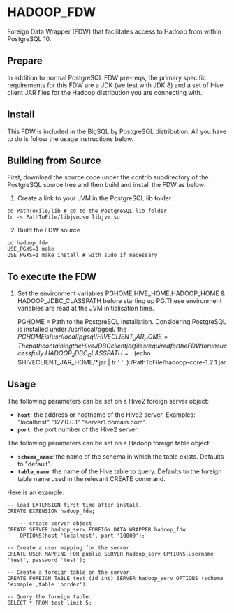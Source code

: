 HADOOP_FDW
==========

Foreign Data Wrapper (FDW) that facilitates access to Hadoop from within PostgreSQL 10.

## Prepare

In addition to normal PostgreSQL FDW pre-reqs, the primary specific
requirements for this FDW are a JDK (we test with JDK 8) and a set of
Hive client JAR files for the Hadoop distribution you are connecting
with.

## Install

This FDW is included in the BigSQL by PostgreSQL distribution.  All you
have to do is follow the usage instructions below.

## Building from Source

First, download the source code under the contrib subdirectory of the
PostgreSQL source tree and then build and install the FDW as below:

1) Create a link to your JVM in the PostgreSQL lib folder

```
cd PathToFile/lib # cd to the PostgreSQL lib folder
ln -s PathToFile/libjvm.so libjvm.so
```

2) Build the FDW source

```
cd hadoop_fdw
USE_PGXS=1 make
USE_PGXS=1 make install # with sudo if necessary
```

## To execute the FDW

1) Set the environment variables PGHOME,HIVE_HOME,HADOOP_HOME & HADOOP_JDBC_CLASSPATH before starting up PG.These      environment variables are read at the JVM initialisation time.

    PGHOME = Path to the PostgreSQL installation. Considering PostgreSQL is installed under /usr/local/pgsql/ the $PGHOME is /usr/local/pgsql/
    HIVECLIENT_JAR_HOME = The path containing the Hive JDBC client jar files required for the FDW to run successfully.
    HADOOP_JDBC_CLASSPATH = .:$(echo $HIVECLIENT_JAR_HOME/*.jar |  tr ' ' :):/PathToFile/hadoop-core-1.2.1.jar

## Usage

The following parameters can be set on a Hive2 foreign server object:

  * **`host`**: the address or hostname of the Hive2 server, Examples: "localhost" "127.0.0.1" "server1.domain.com".
  * **`port`**: the port number of the Hive2 server.


The following parameters can be set on a Hadoop foreign table object:

  * **`schema_name`**: the name of the schema in which the table exists. Defaults to "default".
  * **`table_name`**: the name of the Hive table to query.  Defaults to the foreign table name used in the relevant CREATE command.

Here is an example:


	-- load EXTENSION first time after install.
	CREATE EXTENSION hadoop_fdw;

        -- create server object
	CREATE SERVER hadoop_serv FOREIGN DATA WRAPPER hadoop_fdw
		OPTIONS(host 'localhost', port '10000');

	-- Create a user mapping for the server.
	CREATE USER MAPPING FOR public SERVER hadoop_serv OPTIONS(username 'test', password 'test');

	-- Create a foreign table on the server.
	CREATE FOREIGN TABLE test (id int) SERVER hadoop_serv OPTIONS (schema 'exmaple',table 'oorder');

	-- Query the foreign table.
	SELECT * FROM test limit 5;
